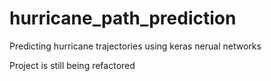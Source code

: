 # hurricane_path_prediction
Predicting hurricane trajectories using keras nerual networks

Project is still being refactored 
